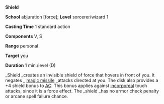  **Shield**

**School** abjuration [force]; **Level** sorcerer/wizard 1

**Casting Time** 1 standard action

**Components** V, S

**Range** personal

**Target** you

**Duration** 1 min./level (D)

_Shield _creates an invisible shield of force that hovers in front of you. It negates _ [magic missile](magicMissile.md#_magic-missile) _attacks directed at you. The disk also provides a +4 shield bonus to [AC](../combat.md#_armor-class). This bonus applies against [incorporeal](../glossary.md#_incorporeal) touch attacks, since it is a force effect. The _shield _has no armor check penalty or arcane spell failure chance.

